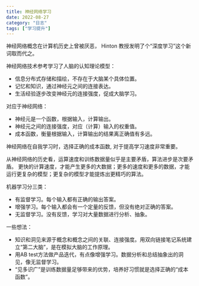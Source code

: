 ```yaml
---
title: 神经网络学习
date: 2022-08-27
category: "日志"
tags: ["学习提升"]
---
```

神经网络概念在计算机历史上曾被厌恶， Hinton 教授发明了个“深度学习”这个新词取而代之。

神经网络技术参考学习了人脑的认知理论模型：
- 信息分布式存储和描绘，不存在于大脑某个具体位置。
- 记忆和知识，通过神经元之间的连接表达。
- 生活经验逐步改变神经元的连接强度，促成大脑学习。

对应于神经网络：
- 神经元是一个函数，根据输入，计算输出。
- 神经元之间的连接强度，对应（计算）输入的权重值。
- 成本函数，衡量根据输入，计算输出的结果离正确值有多远。

神经网络在自我学习时，选择正确的成本函数, 对于提高学习速度非常重要。

从神经网络的历史看，运算速度和训练数据量似乎是主要矛盾，算法进步是次要矛盾。
更快的计算速度，才能产生更多的大数据；更多的速度和更多的数据，才能运行更复杂的模型；更复杂的模型才能提炼出更精巧的算法。

机器学习分三类：
- 有监督学习。每个输入都有正确的输出答案。
- 增强学习。每个输入都会有一个定量的反馈，但没有绝对正确的答案。
- 无监督学习。没有反馈，学习对大量数据进行分析、抽象。

一些想法：
- 知识和洞见来源于概念和概念之间的关联、连接强度。用双向链接笔记系统建立“第二大脑”，是在模拟大脑的工作原理。
- 用AB test方法做产品迭代，有点像增强学习。数据分析和总结抽象出的洞见，像无监督学习。
- “见多识广”是训练数据量足够带来的优势，培养好习惯就是选择正确的“成本函数”。


